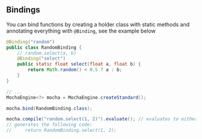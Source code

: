 ## Bindings

You can bind functions by creating a holder class with static methods and
annotating everything with `@Binding`, see the example below

<!--@formatter:off-->
```java
@Binding("random")
public class RandomBinding {
    // random.select(a, b)
    @Binding("select")
    public static float select(float a, float b) {
        return Math.random() < 0.5 ? a : b;
    }
}

// ...
MochaEngine<?> mocha = MochaEngine.createStandard();

mocha.bind(RandomBinding.class);

mocha.compile("random.select(1, 2)").evaluate(); // evaluates to either 1 or 2
// generates the following code:
//     return RandomBinding.select(1, 2);
```
<!--@formatter:on-->